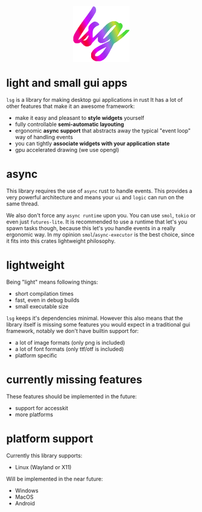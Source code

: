 
<div align="center">
    <img src="https://raw.githubusercontent.com/Foxcirc/lsg/main/docs/lsg-colored.png" alt="colourful lsg icon" style="display:block; margin:auto; width: 150px">
</div>

# light and small gui apps


`lsg` is a library for making desktop gui applications in rust
It has a lot of other features that make it an awesome framework:
- make it easy and pleasant to **style widgets** yourself
- fully controllable **semi-automatic layouting**
- ergonomic **async support** that abstracts away the typical "event loop" way of handling events
- you can tightly **associate widgets with your application state**
- gpu accelerated drawing (we use opengl)

# async

This library requires the use of `async` rust to handle events. This provides a very
powerful architecture and means your `ui` and `logic` can run on the same thread.

We also don't force any `async runtime` upon you. You can use `smol`, `tokio` or even just `futures-lite`.
It is recommended to use a runtime that let's you spawn tasks though, because this let's you handle events
in a really ergonomic way.
In my opinion `smol`/`async-executor` is the best choice, since it fits into this crates lightweight philosophy.

# lightweight

Being "light" means following things:
- short compilation times
- fast, even in debug builds
- small executable size

`lsg` keeps it's dependencies minimal. However this also means that the library itself is missing
some features you would expect in a traditional gui framework, notably we don't have builtin support for:
- a lot of image formats (only png is included)
- a lot of font formats (only ttf/otf is included)
- platform specific 

# currently missing features

These features should be implemented in the future:
- support for accesskit
- more platforms

# platform support

Currently this library supports:
- Linux (Wayland or X11)

Will be implemented in the near future:
- Windows
- MacOS
- Android

